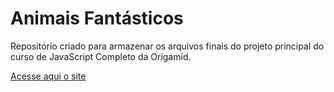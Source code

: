 # Animais Fantásticos

Repositório criado para armazenar os arquivos finais do projeto principal do curso de JavaScript Completo da Origamid.

[Acesse aqui o site](https://glaubercsouza.github.io/origamid-animais-fantasticos/)
